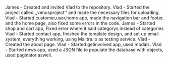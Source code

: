 James - Created and invited Vlad to the repository.
Vlad - Started the project called ,,venusproject'' and made the necessary files for uploading.
Vlad - Started customer,user,home app, made the navigation bar and footer, and the home page, also fixed some errors in the code.
James -  Started shop and cart app, Fixed error where it said categorys instead of categories
Vlad - Started contact app, finished the template design, and set up email system, everything working, using Mailtra.io as testing service. 
Vlad - Created the about page.
Vlad - Started getinvolved app, used modals.
Vlad - Started news app, used a JSON file to populate the database with objects, used paginator aswell.
